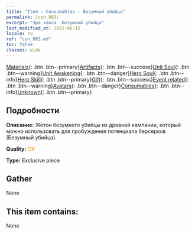 ```yaml
---
title: "Item - Consumables - Безумный убийца"
permalink: /con_983/
excerpt: "Эра хаоса  Безумный убийца"
last_modified_at: 2021-06-15
locale: ru
ref: "con_983.md"
toc: false
classes: wide
---
```

 [Materials](/ItemsRU/){: .btn .btn--primary}[Artifacts](/ItemsRU/Artifacts/){: .btn .btn--success}[Unit Soul](/ItemsRU/UnitSoul/){: .btn .btn--warning}[Unit Awakening](/ItemsRU/UnitAwakening/){: .btn .btn--danger}[Hero Soul](/ItemsRU/HeroSoul/){: .btn .btn--info}[Hero Skill](/ItemsRU/HeroSkill/){: .btn .btn--primary}[Gift](/ItemsRU/Gift/){: .btn .btn--success}[Event related](/ItemsRU/Events/){: .btn .btn--warning}[Avatars](/ItemsRU/Avatars/){: .btn .btn--danger}[Consumables](/ItemsRU/Consumables/){: .btn .btn--info}[Unknown](/ItemsRU/Unknown/){: .btn .btn--primary}

## Подробности
 **Описание:** Жетон безумного убийцы из древней кампании, который можно использовать для пробуждения потенциала берсерков (Безумный убийца).

 **Quality:** <span style="color: #FF8C00">OK</span>

 **Type:** Exclusive piece

## Gather

  None

## This item contains:

  None


